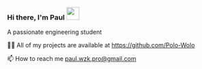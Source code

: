 ### Hi there, I'm Paul <img src="https://raw.githubusercontent.com/MartinHeinz/MartinHeinz/master/wave.gif" width="30px">

A passionate engineering student

👨‍💻 All of my projects are available at https://github.com/Polo-Wolo

📫 How to reach me paul.wzk.pro@gmail.com
